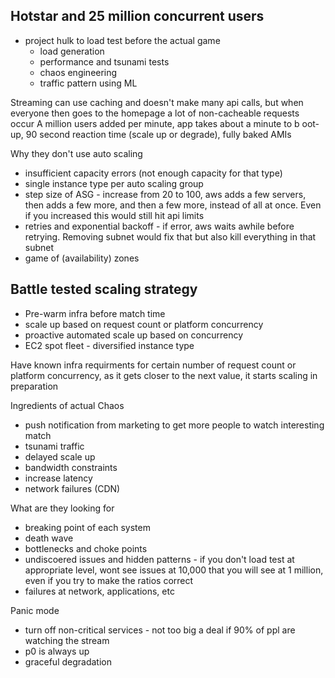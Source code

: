 Hotstar and 25 million concurrent users
---
* project hulk to load test before the actual game
  * load generation
  * performance and tsunami tests
  * chaos engineering
  * traffic pattern using ML

Streaming can use caching and doesn't make many api calls, but when everyone then goes to the homepage a lot of non-cacheable requests occur
A million users added per minute, app takes about a minute to b oot-up, 90 second reaction time (scale up or degrade), fully baked AMIs

Why they don't use auto scaling
* insufficient capacity errors (not enough capacity for that type)
* single instance type per auto scaling group
* step size of ASG - increase from 20 to 100, aws adds a few servers, then adds a few more, and then a few more, instead of all at once.  Even if you increased this would still hit api limits
* retries and exponential backoff - if error, aws waits awhile before retrying.  Removing subnet would fix that but also kill everything in that subnet
* game of (availability) zones

Battle tested scaling strategy
---
* Pre-warm infra before match time
* scale up based on request count or platform concurrency
* proactive automated scale up based on concurrency
* EC2 spot fleet - diversified instance type

Have known infra requirments for certain number of request count or platform concurrency, as it gets closer to the next value, it starts scaling in preparation

Ingredients of actual Chaos
* push notification from marketing to get more people to watch interesting match
* tsunami traffic
* delayed scale up
* bandwidth constraints
* increase latency
* network failures (CDN)

What are they looking for
* breaking point of each system
* death wave
* bottlenecks and choke points
* undiscoered issues and hidden patterns - if you don't load test at appropriate level, wont see issues at 10,000 that you will see at 1 million, even if you try to make the ratios correct
* failures at network, applications, etc

Panic mode
* turn off non-critical services - not too big a deal if 90% of ppl are watching the stream
* p0 is always up
* graceful degradation

